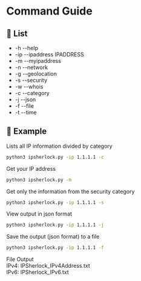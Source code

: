 # Command Guide

## 📜 List

 - -h --help
 - -ip --ipaddress IPADDRESS
 - -m --myipaddress
 - -n --network
 - -g --geolocation
 - -s --security
 - -w --whois
 - -c --category
 - -j --json
 - -f --file
 - -t --time

## 🫧 Example
Lists all IP information divided by category
```bash
python3 ipsherlock.py -ip 1.1.1.1 -c
```
Get your IP address
```bash
python3 ipsherlock.py -m
```
Get only the information from the security category
```bash
python3 ipsherlock.py -ip 1.1.1.1 -s
```
View output in json format
```bash
python3 ipsherlock.py -ip 1.1.1.1 -j
```
Save the output (json format) to a file
```bash
python3 ipsherlock.py -ip 1.1.1.1 -f
```
File Output <br> IPv4: IPSherlock_IPv4Address.txt <br> IPv6: IPSherlock_IPv6.txt
